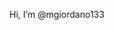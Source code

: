 Hi, I’m @mgiordano133


<!---
mgiordano133/mgiordano133 is a ✨ special ✨ repository because its `README.md` (this file) appears on your GitHub profile.
You can click the Preview link to take a look at your changes.
--->
